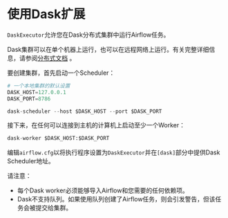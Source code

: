 # 使用Dask扩展

`DaskExecutor`允许您在Dask分布式集群中运行Airflow任务。

Dask集群可以在单个机器上运行，也可以在远程网络上运行。有关完整详细信息，请参阅[分布式文档](https://distributed.readthedocs.io/) 。

要创建集群，首先启动一个Scheduler：

```py
# 一个本地集群的默认设置
DASK_HOST=127.0.0.1
DASK_PORT=8786

dask-scheduler --host $DASK_HOST --port $DASK_PORT
```

接下来，在任何可以连接到主机的计算机上启动至少一个Worker：

```py
dask-worker $DASK_HOST:$DASK_PORT
```

编辑`airflow.cfg`以将执行程序设置为`DaskExecutor`并在`[dask]`部分中提供Dask Scheduler地址。

请注意：

* 每个Dask worker必须能够导入Airflow和您需要的任何依赖项。
* Dask不支持队列。如果使用队列创建了Airflow任务，则会引发警告，但该任务会被提交给集群。
